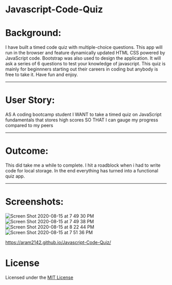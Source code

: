 # Javascript-Code-Quiz

# Background:

I have built a timed code quiz with multiple-choice questions. This app will run in the browser and feature dynamically updated HTML CSS powered by JavaScript code. Bootstrap was also used to design the application. It will ask a series of 6 questions to test your knowledge of javascript. This quiz is mainly for beginnners starting out their careers in coding but anybody is free to take it. Have fun and enjoy.

_______________________________________________________________
# User Story:

AS A coding bootcamp student
I WANT to take a timed quiz on JavaScript fundamentals that stores high scores
SO THAT I can gauge my progress compared to my peers

_____________________________________________________________
# Outcome:

This did take me a while to complete. I hit a roadblock when i had to write code for local storage. In the end everything has turned into a functional quiz app.

______________________________________________________________
# Screenshots:

![Screen Shot 2020-08-15 at 7 49 30 PM](https://user-images.githubusercontent.com/65634748/90323535-a487aa00-df30-11ea-9e1a-8c51d1abd39a.png)
![Screen Shot 2020-08-15 at 7 49 38 PM](https://user-images.githubusercontent.com/65634748/90323534-a487aa00-df30-11ea-9dcb-1651acb4cdb7.png)
![Screen Shot 2020-08-15 at 8 22 44 PM](https://user-images.githubusercontent.com/65634748/90323870-2083f100-df35-11ea-9f76-4dc4c4248349.png)
![Screen Shot 2020-08-15 at 7 51 36 PM](https://user-images.githubusercontent.com/65634748/90323533-a3ef1380-df30-11ea-9dc0-8c00d8143d46.png)


https://aram2142.github.io/Javascript-Code-Quiz/

# License
Licensed under the [MIT License](LICENSE)